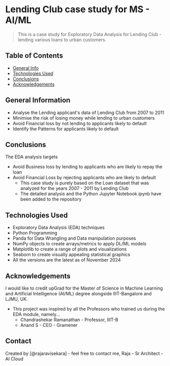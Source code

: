 # Lending Club case study for MS - AI/ML
> This is a case study for Exploratory Data Analysis for Lending Club - lending various loans to urban customers.

## Table of Contents
* [General Info](#general-information)
* [Technologies Used](#technologies-used)
* [Conclusions](#conclusions)
* [Acknowledgements](#acknowledgements)

<!-- You can include any other section that is pertinent to your problem -->

## General Information
- Analyse the Lending applicant's data of Lending Club from 2007 to 2011
- Minimise the risk of losing money while lending to urban customers
- Avoid Financial loss by not lending to applicants likely to default
- Identify the Patterns for applicants likely to default
  
<!-- You don't have to answer all the questions - just the ones relevant to your project. -->

## Conclusions
The EDA analysis targets
- Avoid Business loss by lending to applicants who are likely to repay the loan
- Avoid Financial Loss by rejecting applicants who are likely to default
  - This case study is purely based on the Loan dataset that was analyzed for the years 2007 - 2011 by Lending Club
  - The detailed analysis and the Python Jupyter Notebook ipynb have been added to the repository

<!-- You don't have to answer all the questions - just the ones relevant to your project. -->


## Technologies Used
- Exploratory Data Analysis (EDA) techniques
- Python Programming
- Panda for Data Wrangling and Data manipulation purposes
- NumPy objects to create arrays/metrics to apply DL/ML models
- Matplotlib to create a range of plots and visualizations
- Seaborn to create visually appealing statistical graphics
- All the versions are the latest as of November 2024

<!-- As the libraries versions keep on changing, it is recommended to mention the version of library used in this project -->

## Acknowledgements
I would like to credit upGrad for the Master of Science in Machine Learning and Artificial Intelligence (AI/ML) degree alongside IIIT-Bangalore and LJMU, UK.
- This project was inspired by all the Professors who trained us during the EDA module, namely...
  - Chandrashekar Ramanathan - Professor, IIIT-B
  - Anand S - CEO - Gramener


## Contact
Created by [@rajaravisekara] - feel free to contact me, Raja - Sr Architect - AI Cloud


<!-- Optional -->
<!-- ## License -->
<!-- This project is open source and available under the [... License](). -->

<!-- You don't have to include all sections - just the one's relevant to your project -->
